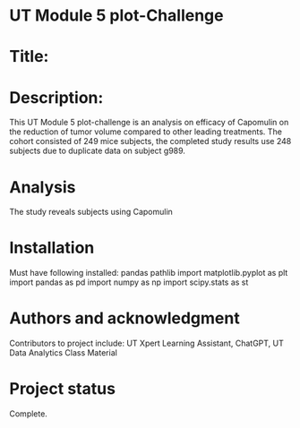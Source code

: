 # UT Module 5 plot-Challenge
# Title:  

# Description:
This UT Module 5 plot-challenge is an analysis on efficacy of Capomulin on the reduction of tumor volume compared to other leading treatments. The cohort consisted of 249 mice subjects, the completed study results use 248 subjects due to duplicate data on subject g989.

# Analysis
The study reveals subjects using Capomulin


# Installation
Must have following installed: 
pandas pathlib
import matplotlib.pyplot as plt
import pandas as pd
import numpy as np
import scipy.stats as st

# Authors and acknowledgment
Contributors to project include: UT Xpert Learning Assistant, ChatGPT, UT Data Analytics Class Material

# Project status
Complete. 